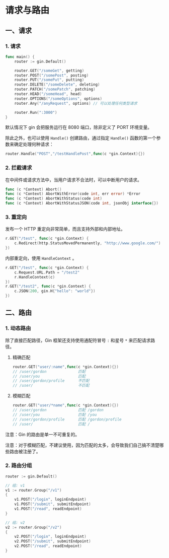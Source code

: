 # 请求与路由

## 一、请求

### 1. 请求

```go
func main() {
	router := gin.Default()

	router.GET("/someGet", getting)
	router.POST("/somePost", posting)
	router.PUT("/somePut", putting)
	router.DELETE("/someDelete", deleting)
	router.PATCH("/somePatch", patching)
	router.HEAD("/someHead", head)
	router.OPTIONS("/someOptions", options)
	router.Any("/anyRequest", options) // 可以处理任何类型请求

	router.Run(":3000")
}
```

默认情况下 gin 会把服务运行在 8080 端口，除非定义了 PORT 环境变量。

除此之外，也可以使用 `Handle()` 创建路由，通过指定 `Handle()` 函数的第一个参数来确定处理何种请求：

```go
router.Handle("POST","/testHandlePost",func(c *gin.Context){})
```

### 2. 拦截请求

在中间件或请求方法中，当用户请求不合法时，可以中断用户的请求。

```go
func (c *Context) Abort()
func (c *Context) AbortWithError(code int, err error) *Error
func (c *Context) AbortWithStatus(code int)
func (c *Context) AbortWithStatusJSON(code int, jsonObj interface{})
```

### 3. 重定向

发布一个 HTTP 重定向非常简单，而且支持外部和内部地址。

```go
r.GET("/test", func(c *gin.Context) {
	c.Redirect(http.StatusMovedPermanently, "http://www.google.com/")
})
```

内部重定向，使用 `HandleContext` 。

```go
r.GET("/test", func(c *gin.Context) {
    c.Request.URL.Path = "/test2"
    r.HandleContext(c)
})
r.GET("/test2", func(c *gin.Context) {
    c.JSON(200, gin.H{"hello": "world"})
})
```

## 二、路由

### 1. 动态路由

除了直接匹配路径，Gin 框架还支持使用通配符冒号 `:` 和星号 `*` 来匹配请求路径。

1. 精确匹配

    ```go
    router.GET("user/:name",func(c *gin.Context){})
    // /user/gordon              匹配
    // /user/you                 匹配
    // /user/gordon/profile      不匹配
    // /user/                    不匹配
    ```

2. 模糊匹配
    ```go
    router.GET("user/*name",func(c *gin.Context){})
    // /user/gordon              匹配 /gordon 
    // /user/you                 匹配 /you
    // /user/gordon/profile      匹配 /gordon/profile
    // /user/                    匹配 /
    ```

注意：Gin 的路由是单一不可重复的。

注意：对于模糊匹配，不建议使用，因为匹配的太多，会导致我们自己搞不清楚哪些路由被注册了。

### 2. 路由分组

```go
router := gin.Default()

// 组: v1
v1 := router.Group("/v1")
{
    v1.POST("/login", loginEndpoint)
    v1.POST("/submit", submitEndpoint)
    v1.POST("/read", readEndpoint)
}

// 组: v2
v2 := router.Group("/v2")
{
    v2.POST("/login", loginEndpoint)
    v2.POST("/submit", submitEndpoint)
    v2.POST("/read", readEndpoint)
}
```
